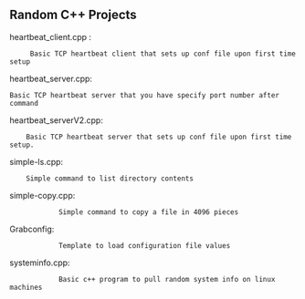 


## Random C++ Projects

heartbeat_client.cpp	:
		
		 Basic TCP heartbeat client that sets up conf file upon first time setup
heartbeat_server.cpp:

	Basic TCP heartbeat server that you have specify port number after command	
heartbeat_serverV2.cpp:

		Basic TCP heartbeat server that sets up conf file upon first time setup.

simple-ls.cpp:

		Simple command to list directory contents
		
		
simple-copy.cpp:
     
                Simple command to copy a file in 4096 pieces 


Grabconfig:

                Template to load configuration file values 
		
 	
systeminfo.cpp:

                Basic c++ program to pull random system info on linux machines
